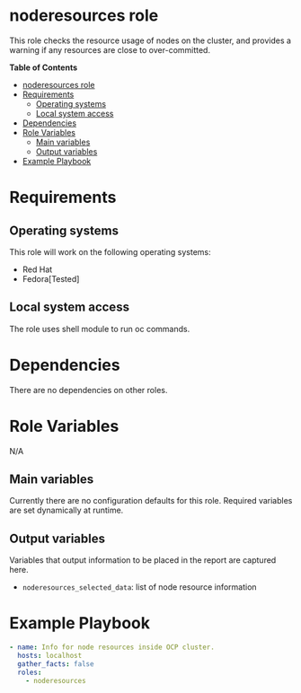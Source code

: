 # noderesources role

This role checks the resource usage of nodes on the cluster, and provides a warning if any resources are close to over-committed.

**Table of Contents**
- [noderesources role](#noderesources-role)
- [Requirements](#requirements)
  - [Operating systems](#operating-systems)
  - [Local system access](#local-system-access)
- [Dependencies](#dependencies)
- [Role Variables](#role-variables)
  - [Main variables](#main-variables)
  - [Output variables](#output-variables)
- [Example Playbook](#example-playbook)

# Requirements
## Operating systems
This role will work on the following operating systems:

 * Red Hat
 * Fedora[Tested]
## Local system access

The role uses shell module to run oc commands.

# Dependencies

There are no dependencies on other roles.

# Role Variables
N/A
## Main variables

Currently there are no configuration defaults for this role. Required variables are set dynamically at runtime.

## Output variables

Variables that output information to be placed in the report are captured here.

* `noderesources_selected_data`: list of node resource information

# Example Playbook
```yaml
- name: Info for node resources inside OCP cluster.
  hosts: localhost
  gather_facts: false
  roles:
    - noderesources
```